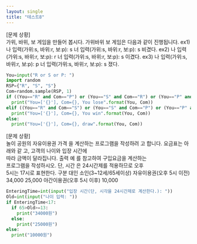 ```yaml
---
layout: single
title: "테스트8"
---
```


[문제 상황]  
 가위, 바위, 보 게임을 만들어 봅시다. 가위바위 
보 게임은 다음과 같이 진행됩니다. 
ex1) 
나 입력(가위:s, 바위:r, 보:p): s 
너 입력(가위:s, 바위:r, 보:p): s 
비겼다. 
ex2) 
나 입력(가위:s, 바위:r, 보:p): r 
너 입력(가위:s, 바위:r, 보:p): s 
이겼다. 
ex3) 
나 입력(가위:s, 바위:r, 보:p): p 
너 입력(가위:s, 바위:r, 보:p): s 
졌다. 

~~~python
You=input("R or S or P: ")
import random
RSP={"R", "S", "S"}
Com=random.sample(RSP, 1)
if ((You=="R" and Com=="P") or (You=="S" and Com=="R") or (You=="P" and Com=="S")):
  print("You=['{}'], Com={}, You lose".format(You, Com))
elif ((You=="R" and Com=="S") or (You=="S" and Com=="P") or (You=="P" and Com=="R")):
  print("You=['{}'], Com={}, You win".format(You, Com))
else:
  print("You=['{}'], Com={}, draw".format(You, Com))
~~~

[문제 상황]  
 놀이 공원의 자유이용권 가격 
을 계산하는 프로그램을 작성하려 
고 합니다. 요금표는 아래와 같 
고, 고객의 나이와 입장 시간에  
따라 금액이 달라집니다. 출력 예 
를 참고하여 구입요금을 계산하는  
프로그램을 작성하시오. 단, 시간 
은 24시간제를 적용하므로 오후  
5시는 17시로 표현한다. 
구분 대인 소인(3~12세/65세이상) 
자유이용권(오후 5시 이전) 34,000 25,000 
야간이용권(오후 5시 이후) 10,000 

~~~python
EnteringTime=int(input("입장 시간(단, 시각을 24시간제로 계산한다.): "))
Old=int(input("나이 입력: "))
if EnteringTime<17:
  if 65>Old>=13:
    print("34000원")
  else:
    print("25000원")
else:
  print("10000원")
~~~
